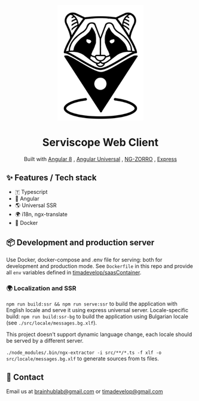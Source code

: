 <p align="center">
  <a>
    <img width="230" src="./src/assets/images/logo.jpg">
  </a>
</p>
<div align="center">
  <h1>Serviscope Web Client</h1>
  <p>Built with
    <a href="https://github.com/angular/angular">Angular 8</a>
    , <a href="https://github.com/angular/universal/">Angular Universal</a>
    , <a href="https://github.com/NG-ZORRO/ng-zorro-antd">NG-ZORRO</a>
    , <a href="https://github.com/expressjs/express">Express</a>
  </p>
</div>

## ✨ Features / Tech stack

- 🇹 Typescript
- 🍉 Angular
- 🌎 Universal SSR
- 🌍 i18n, ngx-translate
- 🐋 Docker

## 📦 Development and production server

Use Docker, docker-compose and .env file for serving: both for development and production mode.
See `Dockerfile` in this repo and provide all `env` variables defined in [timadevelop/saasContainer](https://github.com/timadevelop/saasContainer).

### 🌍 Localization and SSR

`npm run build:ssr && npm run serve:ssr` to build the application with English locale and serve it using express universal server.
Locale-specific build: `npm run build:ssr-bg` to build the application using Bulgarian locale (see `./src/locale/messages.bg.xlf`).

This project doesn't support dynamic language change, each locale should be served by a different server.

`./node_modules/.bin/ngx-extractor -i src/**/*.ts -f xlf -o src/locale/messages.bg.xlf` to generate sources from ts files.

## 🤝 Contact

Email us at [brainhublab@gmail.com](mailto:brainhublab@gmail.com) or [timadevelop@gmail.com](mailto:timadevelop@gmail.com)
